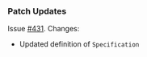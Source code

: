 ### Patch Updates
Issue [#431](https://github.com/semanticarts/gist/issues/431). Changes:
  
- Updated definition of `Specification` 

